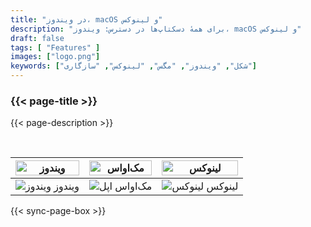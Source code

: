 ```yaml
---
title: "در ویندوز، macOS و لینوکس"
description: "برای همهٔ دسکتاپ‌ها در دسترس: ویندوز، macOS و لینوکس"
draft: false
tags: [ "Features" ]
images: ["logo.png"]
keywords: ["شکل", "ویندوز", "مگس", "لینوکس", "سازگاری"]
---
```

<!-- header-end -->

### {{< page-title >}} 
{{< page-description >}} 

<br>

| <img src="/cross-platform/tx-win.png" alt="ویندوز" style="width: 100%;" /> | <img src="/cross-platform/tx-mac.png" alt="مک‌اواس" style="width: 100%;" /> | <img src="/cross-platform/tx-linux.png" alt="لینوکس" style="width: 100%;" /> |
|------------------------------------------------------------------------------|------------------------------------------------------------------------------|----------------------------------------------------------------------------|
| <img src="/images/windows-icon.svg" alt="ویندوز"   />  ویندوز             |  <img src="/images/apple-icon.svg" alt="اپل"   /> مک‌اواس         | <img src="/images/linux-icon.svg" alt="لینوکس"   />  لینوکس   |

 

 {{< sync-page-box >}}